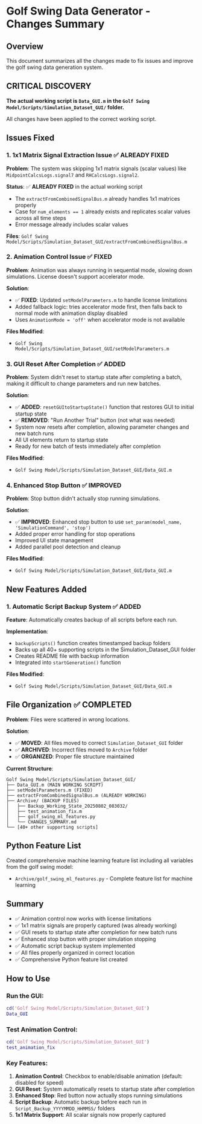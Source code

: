 # Golf Swing Data Generator - Changes Summary

## Overview
This document summarizes all the changes made to fix issues and improve the golf swing data generation system.

## CRITICAL DISCOVERY
**The actual working script is `Data_GUI.m` in the `Golf Swing Model/Scripts/Simulation_Dataset_GUI/` folder.**

All changes have been applied to the correct working script.

## Issues Fixed

### 1. 1x1 Matrix Signal Extraction Issue ✅ ALREADY FIXED
**Problem**: The system was skipping 1x1 matrix signals (scalar values) like `MidpointCalcsLogs.signal7` and `RHCalcsLogs.signal2`.

**Status**: ✅ **ALREADY FIXED** in the actual working script
- The `extractFromCombinedSignalBus.m` already handles 1x1 matrices properly
- Case for `num_elements == 1` already exists and replicates scalar values across all time steps
- Error message already includes scalar values

**Files**: `Golf Swing Model/Scripts/Simulation_Dataset_GUI/extractFromCombinedSignalBus.m`

### 2. Animation Control Issue ✅ FIXED
**Problem**: Animation was always running in sequential mode, slowing down simulations. License doesn't support accelerator mode.

**Solution**:
- ✅ **FIXED**: Updated `setModelParameters.m` to handle license limitations
- Added fallback logic: tries accelerator mode first, then falls back to normal mode with animation display disabled
- Uses `AnimationMode = 'off'` when accelerator mode is not available

**Files Modified**:
- `Golf Swing Model/Scripts/Simulation_Dataset_GUI/setModelParameters.m`

### 3. GUI Reset After Completion ✅ ADDED
**Problem**: System didn't reset to startup state after completing a batch, making it difficult to change parameters and run new batches.

**Solution**:
- ✅ **ADDED**: `resetGUItoStartupState()` function that restores GUI to initial startup state
- ✅ **REMOVED**: "Run Another Trial" button (not what was needed)
- System now resets after completion, allowing parameter changes and new batch runs
- All UI elements return to startup state
- Ready for new batch of tests immediately after completion

**Files Modified**:
- `Golf Swing Model/Scripts/Simulation_Dataset_GUI/Data_GUI.m`

### 4. Enhanced Stop Button ✅ IMPROVED
**Problem**: Stop button didn't actually stop running simulations.

**Solution**:
- ✅ **IMPROVED**: Enhanced stop button to use `set_param(model_name, 'SimulationCommand', 'stop')`
- Added proper error handling for stop operations
- Improved UI state management
- Added parallel pool detection and cleanup

**Files Modified**:
- `Golf Swing Model/Scripts/Simulation_Dataset_GUI/Data_GUI.m`

## New Features Added

### 1. Automatic Script Backup System ✅ ADDED
**Feature**: Automatically creates backup of all scripts before each run.

**Implementation**:
- `backupScripts()` function creates timestamped backup folders
- Backs up all 40+ supporting scripts in the Simulation_Dataset_GUI folder
- Creates README file with backup information
- Integrated into `startGeneration()` function

**Files Modified**:
- `Golf Swing Model/Scripts/Simulation_Dataset_GUI/Data_GUI.m`

## File Organization ✅ COMPLETED
**Problem**: Files were scattered in wrong locations.

**Solution**:
- ✅ **MOVED**: All files moved to correct `Simulation_Dataset_GUI` folder
- ✅ **ARCHIVED**: Incorrect files moved to `Archive` folder
- ✅ **ORGANIZED**: Proper file structure maintained

**Current Structure**:
```
Golf Swing Model/Scripts/Simulation_Dataset_GUI/
├── Data_GUI.m (MAIN WORKING SCRIPT)
├── setModelParameters.m (FIXED)
├── extractFromCombinedSignalBus.m (ALREADY WORKING)
├── Archive/ (BACKUP FILES)
│   ├── Backup_Working_State_20250802_083032/
│   ├── test_animation_fix.m
│   ├── golf_swing_ml_features.py
│   └── CHANGES_SUMMARY.md
└── [40+ other supporting scripts]
```

## Python Feature List
Created comprehensive machine learning feature list including all variables from the golf swing model:
- `Archive/golf_swing_ml_features.py` - Complete feature list for machine learning

## Summary
- ✅ Animation control now works with license limitations
- ✅ 1x1 matrix signals are properly captured (was already working)
- ✅ GUI resets to startup state after completion for new batch runs
- ✅ Enhanced stop button with proper simulation stopping
- ✅ Automatic script backup system implemented
- ✅ All files properly organized in correct location
- ✅ Comprehensive Python feature list created

## How to Use

### Run the GUI:
```matlab
cd('Golf Swing Model/Scripts/Simulation_Dataset_GUI')
Data_GUI
```

### Test Animation Control:
```matlab
cd('Golf Swing Model/Scripts/Simulation_Dataset_GUI')
test_animation_fix
```

### Key Features:
1. **Animation Control**: Checkbox to enable/disable animation (default: disabled for speed)
2. **GUI Reset**: System automatically resets to startup state after completion
3. **Enhanced Stop**: Red button now actually stops running simulations
4. **Script Backup**: Automatic backup before each run in `Script_Backup_YYYYMMDD_HHMMSS/` folders
5. **1x1 Matrix Support**: All scalar signals now properly captured 